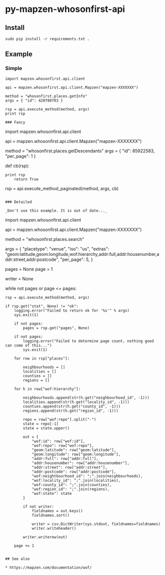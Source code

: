 # py-mapzen-whosonfirst-api

## Install

```
sudo pip install -r requirements.txt .
```

## Example

### Simple

```
import mapzen.whosonfirst.api.client

api = mapzen.whosonfirst.api.client.Mapzen("mapzen-XXXXXXX")

method = "whosonfirst.places.getInfo"
args = { "id": 420780703 }
    
rsp = api.execute_method(method, args)
print rsp

### Fancy

```
import mapzen.whosonfirst.api.client

api = mapzen.whosonfirst.api.client.Mapzen("mapzen-XXXXXXX")

method = "whosonfirst.places.getDescendants"
args = { "id": 85922583, "per_page": 1 }
    
def cb(rsp):

	print rsp
        return True
    
rsp = api.execute_method_paginated(method, args, cb)
```    

### Detailed

_Don't use this example. It is out of date..._

```
import mapzen.whosonfirst.api.client

api = mapzen.whosonfirst.api.client.Mapzen("mapzen-XXXXXXX")

method = "whosonfirst.places.search"

args = {
	"placetype": "venue",
	"iso": "us",
	"extras": "geom:latitude,geom:longitude,wof:hierarchy,addr:full,addr:housenumber,addr:street,addr:postcode",
	"per_page": 5,
}

pages = None
page = 1

writer = None
    
while not pages or page <= pages:

	rsp = api.execute_method(method, args)

	if rsp.get("stat", None) != "ok":
		logging.error("Failed to return ok for '%s'" % args)
		sys.exit(1)

		if not pages:
			pages = rsp.get("pages", None)

		if not pages:
			logging.error("Failed to determine page count, nothing good can come of this...")
			sys.exit(1)
                
		for row in rsp["places"]:
        
			neighbourhoods = []
			localities = []
			counties = []
			regions = []
        
		for h in row["wof:hierarchy"]:
            
			neighbourhoods.append(str(h.get("neighbourhood_id", -1)))
			localities.append(str(h.get("locality_id", -1)))
			counties.append(str(h.get("county_id", -1)))
			regions.append(str(h.get("region_id", -1)))

			repo = row["wof:repo"].split("-")
			state = repo[-1]
			state = state.upper()
            
			out = {
				"wof:id": row["wof:id"],
				"wof:repo": row["wof:repo"],
				"geom:latitude": row["geom:latitude"],
				"geom:longitude": row["geom:longitude"],
				"addr:full": row["addr:full"],
				"addr:housenumber": row["addr:housenumber"],
				"addr:street": row["addr:street"],
				"addr:postcode": row["addr:postcode"],
				"wof:neightbourhood_id": ";".join(neighbourhoods),
				"wof:locality_id": ";".join(localities),
				"wof:county_id": ";".join(counties),
				"wof:region_id": ";".join(regions),
				"wof:state": state
			}
        
			if not writer:
				fieldnames = out.keys()
				fieldnames.sort()
                
				writer = csv.DictWriter(sys.stdout, fieldnames=fieldnames)
				writer.writeheader()
            
			writer.writerow(out)

		page += 1
```

## See also

* https://mapzen.com/documentation/wof/
